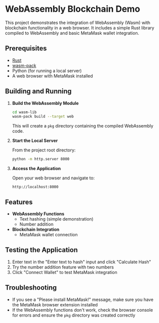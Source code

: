 # WebAssembly Blockchain Demo

This project demonstrates the integration of WebAssembly (Wasm) with blockchain functionality in a web browser. It includes a simple Rust library compiled to WebAssembly and basic MetaMask wallet integration.

## Prerequisites

- [Rust](https://www.rust-lang.org/tools/install)
- [wasm-pack](https://rustwasm.github.io/wasm-pack/installer/)
- Python (for running a local server)
- A web browser with MetaMask installed


## Building and Running

1. **Build the WebAssembly Module**

   ```bash
   cd wasm-lib
   wasm-pack build --target web
   ```

   This will create a `pkg` directory containing the compiled WebAssembly code.

2. **Start the Local Server**

   From the project root directory:
   ```bash
   python -m http.server 8000
   ```

3. **Access the Application**

   Open your web browser and navigate to:
   ```
   http://localhost:8000
   ```

## Features

- **WebAssembly Functions**
  - Text hashing (simple demonstration)
  - Number addition
- **Blockchain Integration**
  - MetaMask wallet connection

## Testing the Application

1. Enter text in the "Enter text to hash" input and click "Calculate Hash"
2. Try the number addition feature with two numbers
3. Click "Connect Wallet" to test MetaMask integration

## Troubleshooting

- If you see a "Please install MetaMask!" message, make sure you have the MetaMask browser extension installed
- If the WebAssembly functions don't work, check the browser console for errors and ensure the `pkg` directory was created correctly
